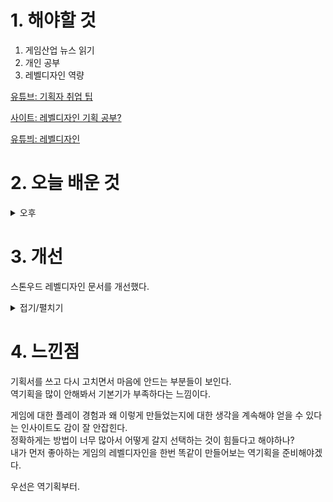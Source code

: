 
# 1. 해야할 것

1. 게임산업 뉴스 읽기 
2. 개인 공부  
3. 레벨디자인 역량

[유튜브: 기획자 취업 팁](https://www.youtube.com/watch?v=gRe3YDUTxeo)

[사이트: 레벨디자인 기획 공부?](https://brunch.co.kr/@brunchizh0/28)

[유튜븨: 레벨디자인](https://www.youtube.com/watch?v=rVruWiyHbz0&t=3s)

# 2. 오늘 배운 것


<details>
<summary>오후</summary>

## 레벨디자인 역량

어떻게 공부해야 할까?

![image](https://github.com/JM94Ent/TIL-WIL/assets/143363550/25a8b6bd-dc8c-43d8-8fe5-68b261ebc191)

이전에 만들었던 레벨디자인... 정확하게는 환경디자인적인 요소가 많았지만\
MMORPG 역기획 포트폴리오를 만들면서 더 큰 레벨을 만들어 보는게 도움이 많이 될 것 같다.
</details>




# 3. 개선
스톤우드 레벨디자인 문서를 개선했다.

<details>
<summary>접기/펼치기</summary>

![image](https://github.com/JM94Ent/TIL-WIL/assets/143363550/026d18ce-e2fd-44de-a0ad-5fdb247c77e3)

</details>



# 4. 느낀점
기획서를 쓰고 다시 고치면서 마음에 안드는 부분들이 보인다.\
역기획을 많이 안해봐서 기본기가 부족하다는 느낌이다.

게임에 대한 플레이 경험과 왜 이렇게 만들었는지에 대한 생각을 계속해야 얻을 수 있다는 인사이트도 감이 잘 안잡힌다.\
정확하게는 방법이 너무 많아서 어떻게 갈지 선택하는 것이 힘들다고 해야하나?\
내가 먼저 좋아하는 게임의 레벨디자인을 한번 똑같이 만들어보는 역기획을 준비해야겠다.

우선은 역기획부터.


